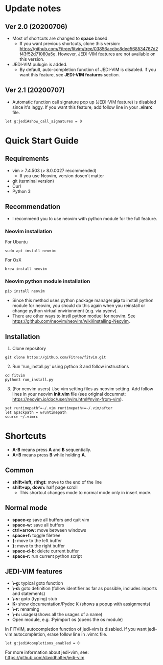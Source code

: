 # Update notes
## Ver 2.0 (20200706)
* Most of shortcuts are changed to **space** based.
   * If you want previous shortcuts, clone this version: https://github.com/Fitree/fitvim/tree/03856accbc8dee568534767d2f43f52d71080a5e. However, JEDI-VIM features are not available on this version.
* JEDI-VIM pulugin is added.
   * By default, auto-completion function of JEDI-VIM is disabled. If you want this feature, see **JEDI-VIM features** section.
## Ver 2.1 (20200707)
* Automatic function call signature pop up (JEDI-VIM feature) is disabled since it's laggy. If you want this feature, add follow line in your **.vimrc** file.
~~~
let g:jedi#show_call_signatures = 0
~~~

# Quick Start Guide
## Requirements
* vim > 7.4.503 (> 8.0.0027 recommended)
    * If you use Neovim, version dosen't matter
* git (terminal version)
* Curl
* Python 3

## Recommendation
* I recommend you to use neovim with python module for the full feature.

### Neovim installation
For Ubuntu
~~~
sudo apt install neovim
~~~
For OsX
~~~
brew install neovim
~~~

### Neovim python module installation
~~~
pip install neovim
~~~
* Since this method uses python package manager **pip** to install python module for neovim, you should do this again when you reinstall or change python virtual envirionment (e.g. via pyenv).
* There are other ways to instll python moduel for neovim. See https://github.com/neovim/neovim/wiki/Installing-Neovim.


## Installation
1. Clone repository
~~~
git clone https://github.com/Fitree/fitvim.git
~~~

2. Run 'run_install.py' using python 3 and follow instructions
~~~
cd fitvim
python3 run_install.py
~~~

3. (For neovim users) Use vim setting files as neovim setting.
Add follow lines in your neovim **init.vim** file (see original documnet: https://neovim.io/doc/user/nvim.html#nvim-from-vim).
~~~
set runtimepath^=~/.vim runtimepath+=~/.vim/after
let &packpath = &runtimepath
source ~/.vimrc
~~~

# Shortcuts
* **A-B** means press **A** and **B** sequentially.
* **A+B** means press **B** while holding **A**.
## Common
* **shift+left, rithgt:** move to the end of the line
* **shift+up, down:** half page scroll
    * This shortcut changes mode to normal mode only in insert mode.
## Normal mode
* **space-q:** save all buffers and quit vim
* **space-w:** save all buffers
* **ctrl+arrow:** move between windows
* **space+f:** toggle filetree
* **{:** move to the left buffer
* **}:** move to the right buffer
* **space-d-b:** delete current buffer
* **space-r:** run current python script
## JEDI-VIM features
* **\\-g:** typical goto function
* **\\-d:** goto definition (follow identifier as far as possible, includes imports and statements)
* **\\-s:** goto (typing) stub
* **K:** show documentation/Pydoc K (shows a popup with assignments)
* **\\-r:** renaming
* **\\-n:** usages(shows all the usages of a name)
* Open module, e.g. :Pyimport os (opens the os module)

In FITVIM, autocompletion function of jedi-vim is disabled. If you want jedi-vim autocompletion, erase follow line in .vimrc file.
~~~
let g:jedi#completions_enabled = 0
~~~
For more information about jedi-vim, see: https://github.com/davidhalter/jedi-vim
